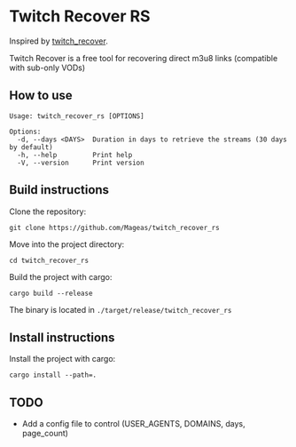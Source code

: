 # Twitch Recover RS

Inspired by [twitch_recover](https://github.com/pravindoesstuff/twitch_recover).

Twitch Recover is a free tool for recovering direct m3u8 links (compatible with sub-only VODs)

## **How to use**

``` text
Usage: twitch_recover_rs [OPTIONS]

Options:
  -d, --days <DAYS>  Duration in days to retrieve the streams (30 days by default)
  -h, --help         Print help
  -V, --version      Print version
```

## **Build instructions**

Clone the repository:
```
git clone https://github.com/Mageas/twitch_recover_rs
```

Move into the project directory:
```
cd twitch_recover_rs
```

Build the project with cargo:
```
cargo build --release
```
The binary is located in `./target/release/twitch_recover_rs`

## **Install instructions**

Install the project with cargo:
```
cargo install --path=.
```

## **TODO**

- Add a config file to control (USER_AGENTS, DOMAINS, days, page_count)

